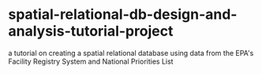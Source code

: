 # spatial-relational-db-design-and-analysis-tutorial-project
a tutorial on creating a spatial relational database using data from the EPA's Facility Registry System and National Priorities List
